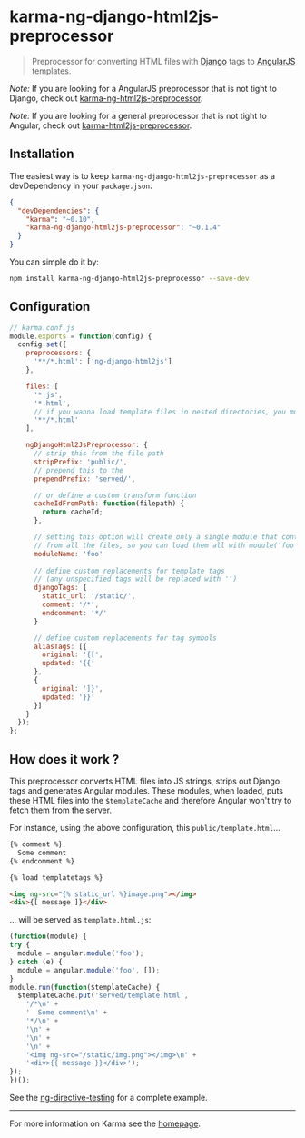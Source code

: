 # karma-ng-django-html2js-preprocessor

> Preprocessor for converting HTML files with [Django](https://www.djangoproject.com/) tags to [AngularJS](http://angularjs.org/) templates.

*Note:* If you are looking for a AngularJS preprocessor that is not tight to Django, check out [karma-ng-html2js-preprocessor](https://github.com/karma-runner/karma-ng-html2js-preprocessor).

*Note:* If you are looking for a general preprocessor that is not tight to Angular, check out [karma-html2js-preprocessor](https://github.com/karma-runner/karma-html2js-preprocessor).

## Installation

The easiest way is to keep `karma-ng-django-html2js-preprocessor` as a devDependency in your `package.json`.
```json
{
  "devDependencies": {
    "karma": "~0.10",
    "karma-ng-django-html2js-preprocessor": "~0.1.4"
  }
}
```

You can simple do it by:
```bash
npm install karma-ng-django-html2js-preprocessor --save-dev
```

## Configuration
```js
// karma.conf.js
module.exports = function(config) {
  config.set({
    preprocessors: {
      '**/*.html': ['ng-django-html2js']
    },

    files: [
      '*.js',
      '*.html',
      // if you wanna load template files in nested directories, you must use this
      '**/*.html'
    ],

    ngDjangoHtml2JsPreprocessor: {
      // strip this from the file path
      stripPrefix: 'public/',
      // prepend this to the
      prependPrefix: 'served/',

      // or define a custom transform function
      cacheIdFromPath: function(filepath) {
        return cacheId;
      },

      // setting this option will create only a single module that contains templates
      // from all the files, so you can load them all with module('foo')
      moduleName: 'foo'
      
      // define custom replacements for template tags
      // (any unspecified tags will be replaced with '')
      djangoTags: {
        static_url: '/static/',
        comment: '/*',
        endcomment: '*/'
      }

      // define custom replacements for tag symbols 
      aliasTags: [{
        original: '{[',
        updated: '{{'
      },
      {
        original: ']}',
        updated: '}}'
      }]
    }
  });
};
```

## How does it work ?

This preprocessor converts HTML files into JS strings, strips out Django tags and generates Angular modules. These modules, when loaded, puts these HTML files into the `$templateCache` and therefore Angular won't try to fetch them from the server.

For instance, using the above configuration, this `public/template.html`...
```html
{% comment %}
  Some comment
{% endcomment %}

{% load templatetags %}

<img ng-src="{% static_url %}image.png"></img>
<div>{[ message ]}</div>
```
... will be served as `template.html.js`:
```js
(function(module) {
try {
  module = angular.module('foo');
} catch (e) {
  module = angular.module('foo', []);
}
module.run(function($templateCache) {
  $templateCache.put('served/template.html',
    '/*\n' +
    '  Some comment\n' +
    '*/\n' +
    '\n' +
    '\n' +
    '\n' +
    '<img ng-src="/static/img.png"></img>\n' +
    '<div>{{ message }}</div>');
});
})();
```

See the [ng-directive-testing](https://github.com/vojtajina/ng-directive-testing) for a complete example.

----

For more information on Karma see the [homepage].


[homepage]: http://karma-runner.github.com
